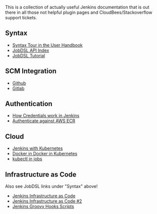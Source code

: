 This is a collection of actually useful Jenkins documentation that is out there in all 
those not helpful plugin pages and CloudBees/Stackoverflow support tickets.

## Syntax

- [Syntax Tour in the User Handbook](https://jenkins.io/doc/pipeline/tour/environment/)
- [JobDSL API Index](https://jenkinsci.github.io/job-dsl-plugin/#path/pipelineJob-parameters)
- [JobDSL Tutorial](https://github.com/jenkinsci/job-dsl-plugin/wiki/Tutorial---Using-the-Jenkins-Job-DSL)

## SCM Integration

- [Github](http://engineering.curalate.com/2016/09/29/programmatic-jenkins-jobs.html)
- [Gitlab](https://github.com/jenkinsci/gitlab-plugin)

## Authentication

- [How Credentials work in Jenkins](https://github.com/jenkinsci/credentials-plugin/blob/master/docs/user.adoc)
- [Authenticate against AWS ECR](https://foxutech.com/setup-jenkins-with-amazon-elastic-container-registry/)

## Cloud

- [Jenkins with Kubernetes](https://github.com/jenkinsci/kubernetes-plugin)
- [Docker in Docker in Kubernetes](https://medium.com/hootsuite-engineering/building-docker-images-inside-kubernetes-42c6af855f25)
- [kubectl in jobs](https://github.com/jenkinsci/kubernetes-cli-plugin)

## Infrastructure as Code

Also see JobDSL links under "Syntax" above!

- [Jenkins Infrastructure as Code](https://fishi.devtail.io/weblog/2019/01/06/jenkins-as-code-part-1/)
- [Jenkins Infrastructure as Code #2](https://www.reddit.com/r/devops/comments/886xj8/is_it_possible_to_configure_jenkins_without_ever/)
- [Jenkins Groovy Hooks Scripts](http://tdongsi.github.io/blog/2017/12/30/groovy-hook-script-and-jenkins-configuration-as-code/)
